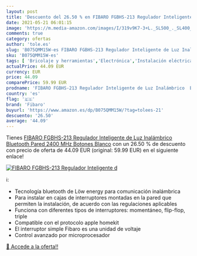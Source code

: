 ```yaml
---
layout: post
title: 'Descuento del 26.50 % en FIBARO FGBHS-213 Regulador Inteligente d'
date: 2021-05-21 06:01:15
image: 'https://m.media-amazon.com/images/I/319v9K7-3+L._SL500_._SL400_.jpg'
comments: true
category: ofertas
author: 'tole.es'
slug: 'B075QMM15W-es FIBARO FGBHS-213 Regulador Inteligente de Luz Inalámbrico...'
sku: 'B075QMM15W-es'
tags: [ 'Bricolaje y herramientas','Electrónica','Instalación eléctrica','Prevención y seguridad','Sensores y detectores de seguridad','bluetooth','fibaro', ]
actualPrice: 44.09 EUR
currency: EUR
price: 44.09
comparePrice: 59.99 EUR
prodname: 'FIBARO FGBHS-213 Regulador Inteligente de Luz Inalámbrico  Bluetooth  Pared  2400 MHz  Botones  Blanco'
country: 'es'
flag: '🇪🇸'
brand: 'Fibaro'
buyurl: 'https://www.amazon.es/dp/B075QMM15W/?tag=tolees-21'
descuento: '26.50'
average: '44.09'
---
```


Tienes [FIBARO FGBHS-213 Regulador Inteligente de Luz Inalámbrico  Bluetooth  Pared  2400 MHz  Botones  Blanco](https://www.amazon.es/dp/B075QMM15W/?tag=tolees-21) con un 26.50 % de descuento con precio de oferta de 44.09 EUR (original: 59.99 EUR) en el siguiente enlace!

[![FIBARO FGBHS-213 Regulador Inteligente d](https://m.media-amazon.com/images/I/319v9K7-3+L._SL500_._SL400_.jpg)](https://www.amazon.es/dp/B075QMM15W/?tag=tolees-21)

ℹ️:

- Tecnología bluetooth de Löw energy para comunicación inalámbrica
- Para instalar en cajas de interruptores montadas en la pared que permiten la instalación, de acuerdo con las regulaciones aplicables
- Funciona con diferentes tipos de interruptores: momentáneo, flip-flop, triple
- Compatible con el protocolo apple homekit
- El interruptor simple Fibaro es una unidad de voltaje
- Control avanzado por microprocesador

[🛒 Accede a la oferta!!](https://www.amazon.es/dp/B075QMM15W/?tag=tolees-21)
